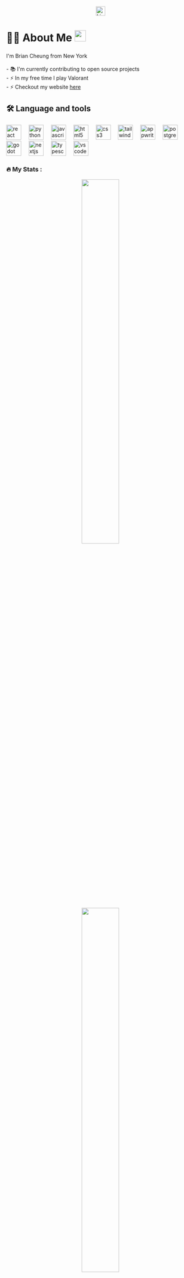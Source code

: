 <!--
**BrianCheung1/BrianCheung1** is a ✨ _special_ ✨ repository because its `README.md` (this file) appears on your GitHub profile.
--> 
###

<div align="center">
  <a href="https://www.linkedin.com/in/brian-cheung1/" target="_blank" rel="noopener noreferrer">
    <img src="https://img.shields.io/static/v1?message=LinkedIn&logo=linkedin&label=&color=0077B5&logoColor=white&labelColor=&style=for-the-badge" height="25" alt="LinkedIn logo" />
  </a>
</div>

###

<h1 align="left">👩‍💻  About Me <img src="https://raw.githubusercontent.com/MartinHeinz/MartinHeinz/master/wave.gif" width="30px"></h1>

###

<p align="left">I'm Brian Cheung from New York<br><br>- 📚 I'm currently contributing to open source projects<br>- ⚡ In my free time I play Valorant<br>- ⚡ Checkout my website <a href="https://www.briancheung.wiki/" target="_blank" rel="noopener noreferrer"> here</a></p>

###

<h2 align="left">🛠 Language and tools</h2>

###

<div align="left">
  <img src="https://cdn.jsdelivr.net/gh/devicons/devicon/icons/react/react-original.svg" height="40" alt="react logo"  />
  <img width="12" />
  <img src="https://cdn.jsdelivr.net/gh/devicons/devicon/icons/python/python-original.svg" height="40" alt="python logo"  />
  <img width="12" />
  <img src="https://cdn.jsdelivr.net/gh/devicons/devicon/icons/javascript/javascript-original.svg" height="40" alt="javascript logo"  />
  <img width="12" />
  <img src="https://cdn.jsdelivr.net/gh/devicons/devicon/icons/html5/html5-original.svg" height="40" alt="html5 logo"  />
  <img width="12" />
  <img src="https://cdn.jsdelivr.net/gh/devicons/devicon/icons/css3/css3-original.svg" height="40" alt="css3 logo"  />
  <img width="12" />
  <img src="https://cdn.jsdelivr.net/gh/devicons/devicon/icons/tailwindcss/tailwindcss-original-wordmark.svg" height="40" alt="tailwindcss logo"  />
  <img width="12" />
  <img src="https://cdn.jsdelivr.net/gh/devicons/devicon/icons/appwrite/appwrite-original.svg" height="40" alt="appwrite logo"  />
  <img width="12" />
  <img src="https://cdn.jsdelivr.net/gh/devicons/devicon/icons/postgresql/postgresql-original.svg" height="40" alt="postgresql logo"  />
  <img width="12" />
  <img src="https://cdn.jsdelivr.net/gh/devicons/devicon/icons/godot/godot-original.svg" height="40" alt="godot logo"  />
  <img width="12" />
  <img src="https://cdn.jsdelivr.net/gh/devicons/devicon/icons/nextjs/nextjs-original.svg" height="40" alt="nextjs logo"  />
  <img width="12" />
  <img src="https://cdn.jsdelivr.net/gh/devicons/devicon/icons/typescript/typescript-original.svg" height="40" alt="typescript logo"  />
  <img width="12" />
  <img src="https://cdn.jsdelivr.net/gh/devicons/devicon/icons/vscode/vscode-original.svg" height="40" alt="vscode logo"  />
</div>

###

<h3 align="left">🔥   My Stats :</h3>
<div align="center">
  <div style="display: inline-block; width: 400px;">
    <img src="https://github-readme-streak-stats.herokuapp.com/?user=briancheung1&theme=tokyonight&hide_border=true" style="width: 50%; height: auto;"/>
  </div>
  <div style="display: inline-block; width: 400px;">
    <img src="https://github-readme-stats.vercel.app/api/top-langs/?username=briancheung1&theme=tokyonight&show_icons=true&hide_border=true&layout=compact" style="width: 50%; height: auto;"/>
  </div>
</div>

[![An image of @briancheung1's Holopin badges, which is a link to view their full Holopin profile](https://holopin.me/briancheung1)](https://holopin.io/@briancheung1)




